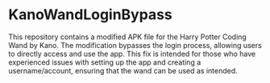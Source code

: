 # KanoWandLoginBypass
This repository contains a modified APK file for the Harry Potter Coding Wand by Kano. The modification bypasses the login process, allowing users to directly access and use the app. This fix is intended for those who have experienced issues with setting up the app and creating a username/account, ensuring that the wand can be used as intended.
